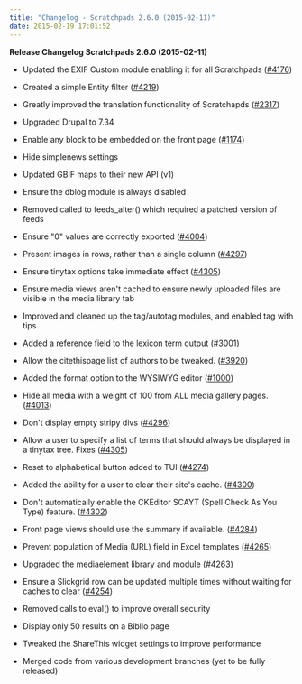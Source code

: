 ```yaml
---
title: "Changelog - Scratchpads 2.6.0 (2015-02-11)"
date: 2015-02-19 17:01:52
---
```


<strong>Release Changelog
Scratchpads 2.6.0 (2015-02-11)</strong>

- Updated the EXIF Custom module enabling it for all Scratchpads (<a href="http://support.scratchpads.eu/issues/4176">#4176</a>)
- Created a simple Entity filter (<a href="http://support.scratchpads.eu/issues/4219">#4219</a>)
- Greatly improved the translation functionality of Scratchapds (<a href="http://support.scratchpads.eu/issues/2317">#2317</a>)

- Upgraded Drupal to 7.34
- Enable any block to be embedded on the front page (<a href="http://support.scratchpads.eu/issues/1174">#1174</a>)
- Hide simplenews settings
- Updated GBIF maps to their new API (v1)
- Ensure the dblog module is always disabled
- Removed called to feeds_alter() which required a patched version of feeds
- Ensure "0" values are correctly exported (<a href="http://support.scratchpads.eu/issues/4004">#4004</a>)
- Present images in rows, rather than a single column (<a href="http://support.scratchpads.eu/issues/4297">#4297</a>)
- Ensure tinytax options take immediate effect (<a href="http://support.scratchpads.eu/issues/4305">#4305</a>)
- Ensure media views aren't cached to ensure newly uploaded files are visible in the media library tab
- Improved and cleaned up the tag/autotag modules, and enabled tag with tips
- Added a reference field to the lexicon term output (<a href="http://support.scratchpads.eu/issues/3001">#3001</a>)
- Allow the citethispage list of authors to be tweaked. (<a href="http://support.scratchpads.eu/issues/3920">#3920</a>)
- Added the format option to the WYSIWYG editor (<a href="http://support.scratchpads.eu/issues/1000">#1000</a>)
- Hide all media with a weight of 100 from ALL media gallery pages. (<a href="http://support.scratchpads.eu/issues/4013">#4013</a>)
- Don't display empty stripy divs (<a href="http://support.scratchpads.eu/issues/4296">#4296</a>)
- Allow a user to specify a list of terms that should always be displayed in a tinytax tree. Fixes (<a href="http://support.scratchpads.eu/issues/4305">#4305</a>)
- Reset to alphabetical button added to TUI (<a href="http://support.scratchpads.eu/issues/4274">#4274</a>)
- Added the ability for a user to clear their site's cache. (<a href="http://support.scratchpads.eu/issues/4300">#4300</a>)
- Don't automatically enable the CKEditor SCAYT (Spell Check As You Type) feature. (<a href="http://support.scratchpads.eu/issues/4302">#4302</a>)
- Front page views should use the summary if available. (<a href="http://support.scratchpads.eu/issues/4284">#4284</a>)
- Prevent population of Media (URL) field in Excel templates (<a href="http://support.scratchpads.eu/issues/4265">#4265</a>)
- Upgraded the mediaelement library and module (<a href="http://support.scratchpads.eu/issues/4263">#4263</a>)
- Ensure a Slickgrid row can be updated multiple times without waiting for caches to clear (<a href="http://support.scratchpads.eu/issues/4254">#4254</a>)
- Removed calls to eval() to improve overall security
- Display only 50 results on a Biblio page
- Tweaked the ShareThis widget settings to improve performance
- Merged code from various development branches (yet to be fully released)
